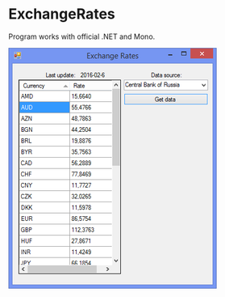 # ExchangeRates

Program works with official .NET and Mono.

![Alt-текст](https://raw.githubusercontent.com/rgarifullin/ExchangeRates/master/screenshots/example.png "Main window screenshot")
